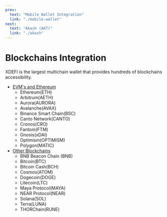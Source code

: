 ```yaml
---
prev:
  text: "Mobile Wallet Integration"
  link: "./mobile-wallet"
next:
  text: "Akash (AKT)"
  link: "./akash"
---
```


# Blockchains Integration

XDEFI is the largest multichain wallet that provides hundreds of blockchains accessibility.

- [EVM's and Ethereum](./ethereum)
  - Ethereum(ETH)
  - Arbitrum(AETH)
  - Aurora(AURORA)
  - Avalanche(AVAX)
  - Binance Smart Chain(BSC)
  - Canto Network(CANTO)
  - Cronos(CRO)
  - Fantom(FTM)
  - Gnosis(xDAI)
  - Optimism(OPTIMISM)
  - Polygon(MATIC)
- [Other Blockchains](./other-blockchains)
  - BNB Beacon Chain (BNB)
  - Bitcoin(BTC)
  - Bitcoin Cash(BCH)
  - Cosmos(ATOM)
  - Dogecoin(DOGE)
  - Litecoin(LTC)
  - Maya Protocol(MAYA)
  - NEAR Protocol(NEAR)
  - Solana(SOL)
  - Terra(LUNA)
  - THORChain(RUNE)
